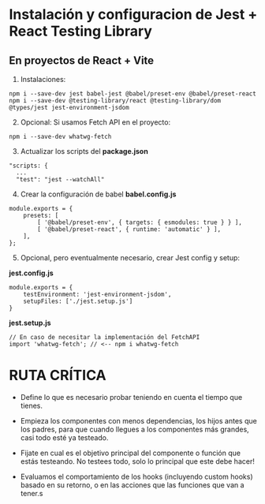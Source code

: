 # Instalación y configuracion de Jest + React Testing Library

## En proyectos de React + Vite

1. Instalaciones:

```
npm i --save-dev jest babel-jest @babel/preset-env @babel/preset-react
npm i --save-dev @testing-library/react @testing-library/dom @types/jest jest-environment-jsdom

```

2. Opcional: Si usamos Fetch API en el proyecto:

```
npm i --save-dev whatwg-fetch
```

3. Actualizar los scripts del **package.json**

```
"scripts: {
  ...
  "test": "jest --watchAll"
```

4. Crear la configuración de babel **babel.config.js**

```
module.exports = {
    presets: [
        [ '@babel/preset-env', { targets: { esmodules: true } } ],
        [ '@babel/preset-react', { runtime: 'automatic' } ],
    ],
};
```

5. Opcional, pero eventualmente necesario, crear Jest config y setup:

**jest.config.js**

```
module.exports = {
    testEnvironment: 'jest-environment-jsdom',
    setupFiles: ['./jest.setup.js']
}
```

**jest.setup.js**

```
// En caso de necesitar la implementación del FetchAPI
import 'whatwg-fetch'; // <-- npm i whatwg-fetch
```

# RUTA CRÍTICA

- Define lo que es necesario probar teniendo en cuenta el tiempo que tienes.

- Empieza los componentes con menos dependencias, los hijos antes que los padres, para que cuando llegues a los componentes más grandes, casi todo esté ya testeado.

- Fijate en cual es el objetivo principal del componente o función que estás testeando. No testees todo, solo lo principal que este debe hacer!

- Evaluamos el comportamiento de los hooks (incluyendo custom hooks) basado en su retorno, o en las acciones que las funciones que van a tener.s
